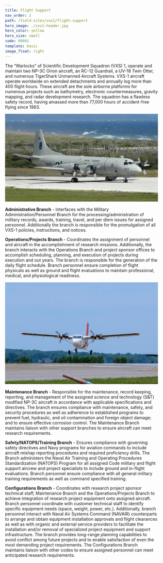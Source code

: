 ```yaml
---
title: Flight Support
nav_order: 2
path: /field-sites/vxs1/flight-support
hero_image: ./vxs1-header.jpg
hero_color: yellow
hero_size: small
code: 99991
template: basic
image_float: right
---
```

The “Warlocks” of Scientific Development Squadron (VXS) 1, operate and maintain two NP-3C Orion aircraft, an RC-12 Guardrail, a UV-18 Twin Otter, and numerous TigerShark Unmanned Aircraft Systems. 
VXS-1 aircraft operate worldwide on extended detachments and annually log more than 400 flight hours. 
These aircraft are the sole airborne platforms for numerous projects such as bathymetry, electronic countermeasures, gravity mapping, and radar development research. The squadron has a flawless safety record, having amassed more than 77,000 hours of accident-free flying since 1963. 

![P3 Picture](P3.jpg)

**Administrative Branch** - Interfaces with the Military Administration/Personnel Branch for the processing/administration of military records, awards, training, travel, and per diem issues for assigned personnel. Additionally the branch is responsible for the promulgation of all VXS-1 policies, instructions, and notices.

**Operations/Projects Branch** - Coordinates the assignment of personnel and aircraft in the accomplishment of research missions. Additionally, the branch interacts with the Operations Branch and project sponsor offices to accomplish scheduling, planning, and execution of projects during execution and out years. The branch is responsible for the generation of the daily flight schedule. Branch personnel ensure completion of flight physicals as well as ground and flight evaluations to maintain professional, medical, and physiological readiness.

![Plane Picture](180612-N-UI176-0448.jpg)

**Maintenance Branch** - Responsible for the maintenance, record keeping, reporting, and management of the assigned science and technology (S&T) modified NP-3C aircraft in accordance with applicable specifications and directives. The branch ensures compliance with maintenance, safety, and security procedures as well as adherence to established programs to prevent fuel, hydraulic, and oil contamination and foreign object damage; and to ensure effective corrosion control. The Maintenance Branch maintains liaison with other support branches to ensure aircraft can meet research requirements.

**Safety/NATOPS/Training Branch**  - Ensures compliance with governing safety directives and Navy programs for aviation commands to include aircraft mishap reporting procedures and required proficiency drills. The Branch administers the Naval Air Training and Operating Procedures Standardization (NATOPS) Program for all assigned Code military and flight support aircrew and project specialists to include ground and in-flight evaluations. Branch personnel ensure compliance with all general military training requirements as well as command specified training.

**Configurations Branch** - Coordinates with research project sponsor technical staff, Maintenance Branch and the Operations/Projects Branch to achieve integration of research project equipment onto assigned aircraft. Branch personnel coordinate with customer technical staff to identify specific equipment needs (space, weight, power, etc.). Additionally, branch personnel interact with Naval Air Systems Command (NAVAIR) counterparts to arrange and obtain equipment installation approvals and flight clearances as well as with organic and external service providers to facilitate the installation and/or removal of specialized project equipment and support infrastructure. The branch provides long-range planning capabilities to avoid conflict among future projects and to enable satisfaction of even the most demanding project requirements. The Configurations Branch maintains liaison with other codes to ensure assigned personnel can meet anticipated research requirements.
